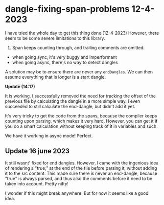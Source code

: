 # dangle-fixing-span-problems 12-4-2023

I have tried the whole day to get this thing done (12-4-2023) However, there seem to be some severe limitations to this library.

1. Span keeps counting through, and trailing comments are omitted.

- when going sync, it's very buggy and imperformant
- when going async, there's no way to detect dangles

A solution may be to ensure there are never any `endDangles`. We can then assume everything that is longer is a start dangle.

**Update (14:17)**

It is working. I successfully removed the need for tracking the offset of the previous file by calculating the dangle in a more simple way. I even succeeded to still calculate the end-dangle, but didn't add it yet.

It's very tricky to get the code from the spans, because the compiler keeps counting upon parsing, which makes it very hard. However, you can get it if you do a smart calculation without keeping track of it in variables and such.

We have it working in async mode! Perfect.

## Update 16 june 2023

It still wasnt' fixed for end dangles. However, I came with the ingenious idea of rendering a "true;" at the end of the file before parsing it, without adding it to the src content. This made sure there is never an end-dangle, because "true" is always parsed, and thus also the comments before it need to be taken into account. Pretty nifty!

I wonder if this might break anywhere. But for now it seems like a good idea.
